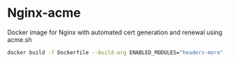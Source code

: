# Nginx-acme
Docker image for Nginx with automated cert generation and renewal using acme.sh

```sh
docker build -f Dockerfile --build-arg ENABLED_MODULES="headers-more" --build-arg  nginx_version=1.20 -t ghcr.io/datakaveri/nginx-acme:1.20-2 .
```
